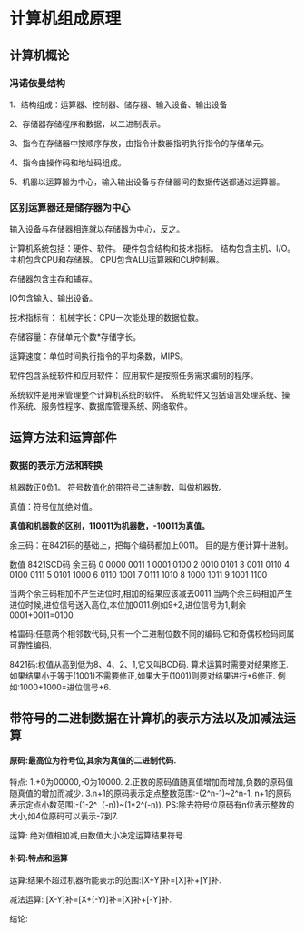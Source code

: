 # 计算机组成原理 #
## 计算机概论 ##
### 冯诺依曼结构 ###
1、结构组成：运算器、控制器、储存器、输入设备、输出设备

2、存储器存储程序和数据，以二进制表示。

3、指令在存储器中按顺序存放，由指令计数器指明执行指令的存储单元。

4、指令由操作码和地址码组成。

5、机器以运算器为中心，输入输出设备与存储器间的数据传送都通过运算器。

### 区别运算器还是储存器为中心 ###

输入设备与存储器相连就以存储器为中心，反之。

计算机系统包括：硬件、软件。
硬件包含结构和技术指标。
结构包含主机、I/O。
主机包含CPU和存储器。
CPU包含ALU运算器和CU控制器。

存储器包含主存和辅存。

IO包含输入、输出设备。

技术指标有：
机械字长：CPU一次能处理的数据位数。

存储容量：存储单元个数*存储字长。

运算速度：单位时间执行指令的平均条数，MIPS。

软件包含系统软件和应用软件：
应用软件是按照任务需求编制的程序。

系统软件是用来管理整个计算机系统的软件。
系统软件又包括语言处理系统、操作系统、服务性程序、数据库管理系统、网络软件。

## 运算方法和运算部件 ##

### 数据的表示方法和转换 ###

机器数正0负1。
符号数值化的带符号二进制数，叫做机器数。

真值：符号位加绝对值。

**真值和机器数的区别，110011为机器数，-10011为真值。**

余三码：在8421码的基础上，把每个编码都加上0011。
目的是方便计算十进制。

数值  8421SCD码 余三码
0 0000 0011
1 0001 0100
2 0010 0101
3 0011 0110
4 0100 0111
5 0101 1000
6 0110 1001
7 0111 1010
8 1000 1011
9 1001 1100

当两个余三码相加不产生进位时,相加的结果应该减去0011.当两个余三码相加产生进位时候,进位信号送入高位,本位加0011.例如9+2,进位信号为1,剩余0001+0011=0100.

格雷码:任意两个相邻数代码,只有一个二进制位数不同的编码.它和奇偶校检码同属可靠性编码.

8421码:权值从高到低为8、4、2、1,它又叫BCD码.
算术运算时需要对结果修正.如果结果小于等于(1001)不需要修正,如果大于(1001)则要对结果进行+6修正.
例如:1000+1000=进位信号+6.

## 带符号的二进制数据在计算机的表示方法以及加减法运算 ##

#### 原码:最高位为符号位,其余为真值的二进制代码. ####
特点:
1.+0为00000,-0为10000.
2.正数的原码值随真值增加而增加,负数的原码值随真值的增加而减少.
3.n+1的原码表示定点整数范围:-(2^n-1)~2^n-1,
n+1的原码表示定点小数范围:-(1-2^（-n))~(1*2^(-n)).
PS:除去符号位原码有n位表示整数的大小,如4位原码可以表示-7到7.

运算:
    绝对值相加减,由数值大小决定运算结果符号.

#### 补码:特点和运算 ####

运算:结果不超过机器所能表示的范围:[X+Y]补=[X]补+[Y]补.

减法运算:
[X-Y]补=[X+(-Y)]补=[X]补+[-Y]补.

结论:
